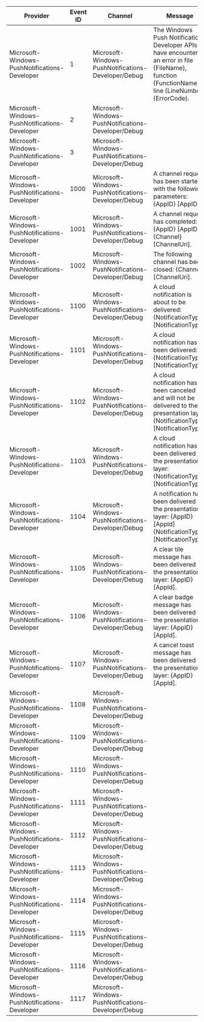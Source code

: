 Provider                                       |  Event ID  |  Channel                                              |  Message
-----------------------------------------------|------------|-------------------------------------------------------|-----------------------------------------------------------------------------------------------------------------------------------------------------
Microsoft-Windows-PushNotifications-Developer  |  1         |  Microsoft-Windows-PushNotifications-Developer/Debug  |  The Windows Push Notification Developer APIs have encountered an error in file {FileName}, function {FunctionName}, line {LineNumber}: {ErrorCode}.
Microsoft-Windows-PushNotifications-Developer  |  2         |  Microsoft-Windows-PushNotifications-Developer/Debug  |
Microsoft-Windows-PushNotifications-Developer  |  3         |  Microsoft-Windows-PushNotifications-Developer/Debug  |
Microsoft-Windows-PushNotifications-Developer  |  1000      |  Microsoft-Windows-PushNotifications-Developer/Debug  |  A channel request has been started with the following parameters: {AppID} [AppID].
Microsoft-Windows-PushNotifications-Developer  |  1001      |  Microsoft-Windows-PushNotifications-Developer/Debug  |  A channel request has completed: {AppID} [AppID] {Channel} [ChannelUri].
Microsoft-Windows-PushNotifications-Developer  |  1002      |  Microsoft-Windows-PushNotifications-Developer/Debug  |  The following channel has been closed: {Channel} [ChannelUri].
Microsoft-Windows-PushNotifications-Developer  |  1100      |  Microsoft-Windows-PushNotifications-Developer/Debug  |  A cloud notification is about to be delivered: {NotificationType} [NotificationType].
Microsoft-Windows-PushNotifications-Developer  |  1101      |  Microsoft-Windows-PushNotifications-Developer/Debug  |  A cloud notification has been delivered: {NotificationType} [NotificationType].
Microsoft-Windows-PushNotifications-Developer  |  1102      |  Microsoft-Windows-PushNotifications-Developer/Debug  |  A cloud notification has been canceled and will not be delivered to the presentation layer: {NotificationType} [NotificationType].
Microsoft-Windows-PushNotifications-Developer  |  1103      |  Microsoft-Windows-PushNotifications-Developer/Debug  |  A cloud notification has been delivered to the presentation layer: {NotificationType} [NotificationType].
Microsoft-Windows-PushNotifications-Developer  |  1104      |  Microsoft-Windows-PushNotifications-Developer/Debug  |  A notification has been delivered to the presentation layer: {AppID} [AppId] {NotificationType} [NotificationType].
Microsoft-Windows-PushNotifications-Developer  |  1105      |  Microsoft-Windows-PushNotifications-Developer/Debug  |  A clear tile message has been delivered to the presentation layer: {AppID} [AppId].
Microsoft-Windows-PushNotifications-Developer  |  1106      |  Microsoft-Windows-PushNotifications-Developer/Debug  |  A clear badge message has been delivered to the presentation layer: {AppID} [AppId].
Microsoft-Windows-PushNotifications-Developer  |  1107      |  Microsoft-Windows-PushNotifications-Developer/Debug  |  A cancel toast message has been delivered to the presentation layer: {AppID} [AppId].
Microsoft-Windows-PushNotifications-Developer  |  1108      |  Microsoft-Windows-PushNotifications-Developer/Debug  |
Microsoft-Windows-PushNotifications-Developer  |  1109      |  Microsoft-Windows-PushNotifications-Developer/Debug  |
Microsoft-Windows-PushNotifications-Developer  |  1110      |  Microsoft-Windows-PushNotifications-Developer/Debug  |
Microsoft-Windows-PushNotifications-Developer  |  1111      |  Microsoft-Windows-PushNotifications-Developer/Debug  |
Microsoft-Windows-PushNotifications-Developer  |  1112      |  Microsoft-Windows-PushNotifications-Developer/Debug  |
Microsoft-Windows-PushNotifications-Developer  |  1113      |  Microsoft-Windows-PushNotifications-Developer/Debug  |
Microsoft-Windows-PushNotifications-Developer  |  1114      |  Microsoft-Windows-PushNotifications-Developer/Debug  |
Microsoft-Windows-PushNotifications-Developer  |  1115      |  Microsoft-Windows-PushNotifications-Developer/Debug  |
Microsoft-Windows-PushNotifications-Developer  |  1116      |  Microsoft-Windows-PushNotifications-Developer/Debug  |
Microsoft-Windows-PushNotifications-Developer  |  1117      |  Microsoft-Windows-PushNotifications-Developer/Debug  |